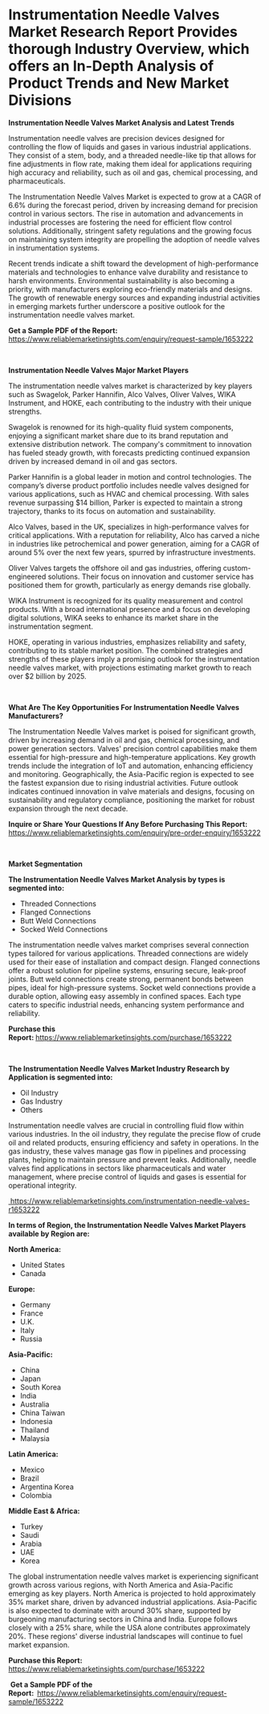 <p><h1>Instrumentation Needle Valves Market Research Report Provides thorough Industry Overview, which offers an In-Depth Analysis of Product Trends and New Market Divisions</h1></p><p><strong>Instrumentation Needle Valves Market Analysis and Latest Trends</strong></p>
<p><p>Instrumentation needle valves are precision devices designed for controlling the flow of liquids and gases in various industrial applications. They consist of a stem, body, and a threaded needle-like tip that allows for fine adjustments in flow rate, making them ideal for applications requiring high accuracy and reliability, such as oil and gas, chemical processing, and pharmaceuticals.</p><p>The Instrumentation Needle Valves Market is expected to grow at a CAGR of 6.6% during the forecast period, driven by increasing demand for precision control in various sectors. The rise in automation and advancements in industrial processes are fostering the need for efficient flow control solutions. Additionally, stringent safety regulations and the growing focus on maintaining system integrity are propelling the adoption of needle valves in instrumentation systems.</p><p>Recent trends indicate a shift toward the development of high-performance materials and technologies to enhance valve durability and resistance to harsh environments. Environmental sustainability is also becoming a priority, with manufacturers exploring eco-friendly materials and designs. The growth of renewable energy sources and expanding industrial activities in emerging markets further underscore a positive outlook for the instrumentation needle valves market.</p></p>
<p><strong>Get a Sample PDF of the Report:&nbsp;</strong> <a href="https://www.reliablemarketinsights.com/enquiry/request-sample/1653222?utm_campaign=3430&utm_medium=2&utm_source=Github&utm_content=ia&utm_term=16042025&utm_id=instrumentation-needle-valves">https://www.reliablemarketinsights.com/enquiry/request-sample/1653222</a></p>
<p>&nbsp;</p>
<p><strong>Instrumentation Needle Valves Major Market Players</strong></p>
<p><p>The instrumentation needle valves market is characterized by key players such as Swagelok, Parker Hannifin, Alco Valves, Oliver Valves, WIKA Instrument, and HOKE, each contributing to the industry with their unique strengths.</p><p>Swagelok is renowned for its high-quality fluid system components, enjoying a significant market share due to its brand reputation and extensive distribution network. The company's commitment to innovation has fueled steady growth, with forecasts predicting continued expansion driven by increased demand in oil and gas sectors.</p><p>Parker Hannifin is a global leader in motion and control technologies. The company’s diverse product portfolio includes needle valves designed for various applications, such as HVAC and chemical processing. With sales revenue surpassing $14 billion, Parker is expected to maintain a strong trajectory, thanks to its focus on automation and sustainability.</p><p>Alco Valves, based in the UK, specializes in high-performance valves for critical applications. With a reputation for reliability, Alco has carved a niche in industries like petrochemical and power generation, aiming for a CAGR of around 5% over the next few years, spurred by infrastructure investments.</p><p>Oliver Valves targets the offshore oil and gas industries, offering custom-engineered solutions. Their focus on innovation and customer service has positioned them for growth, particularly as energy demands rise globally.</p><p>WIKA Instrument is recognized for its quality measurement and control products. With a broad international presence and a focus on developing digital solutions, WIKA seeks to enhance its market share in the instrumentation segment.</p><p>HOKE, operating in various industries, emphasizes reliability and safety, contributing to its stable market position. The combined strategies and strengths of these players imply a promising outlook for the instrumentation needle valves market, with projections estimating market growth to reach over $2 billion by 2025.</p></p>
<p>&nbsp;</p>
<p><strong>What Are The Key Opportunities For Instrumentation Needle Valves Manufacturers?</strong></p>
<p><p>The Instrumentation Needle Valves market is poised for significant growth, driven by increasing demand in oil and gas, chemical processing, and power generation sectors. Valves' precision control capabilities make them essential for high-pressure and high-temperature applications. Key growth trends include the integration of IoT and automation, enhancing efficiency and monitoring. Geographically, the Asia-Pacific region is expected to see the fastest expansion due to rising industrial activities. Future outlook indicates continued innovation in valve materials and designs, focusing on sustainability and regulatory compliance, positioning the market for robust expansion through the next decade.</p></p>
<p><strong>Inquire or Share Your Questions If Any Before Purchasing This Report:</strong> <a href="https://www.reliablemarketinsights.com/enquiry/pre-order-enquiry/1653222?utm_campaign=3430&utm_medium=2&utm_source=Github&utm_content=ia&utm_term=16042025&utm_id=instrumentation-needle-valves">https://www.reliablemarketinsights.com/enquiry/pre-order-enquiry/1653222</a></p>
<p>&nbsp;</p>
<p><strong>Market Segmentation</strong></p>
<p><strong>The Instrumentation Needle Valves Market Analysis by types is segmented into:</strong></p>
<p><ul><li>Threaded Connections</li><li>Flanged Connections</li><li>Butt Weld Connections</li><li>Socked Weld Connections</li></ul></p>
<p><p>The instrumentation needle valves market comprises several connection types tailored for various applications. Threaded connections are widely used for their ease of installation and compact design. Flanged connections offer a robust solution for pipeline systems, ensuring secure, leak-proof joints. Butt weld connections create strong, permanent bonds between pipes, ideal for high-pressure systems. Socket weld connections provide a durable option, allowing easy assembly in confined spaces. Each type caters to specific industrial needs, enhancing system performance and reliability.</p></p>
<p><strong>Purchase this Report:&nbsp;</strong><a href="https://www.reliablemarketinsights.com/purchase/1653222?utm_campaign=3430&utm_medium=2&utm_source=Github&utm_content=ia&utm_term=16042025&utm_id=instrumentation-needle-valves">https://www.reliablemarketinsights.com/purchase/1653222</a></p>
<p>&nbsp;</p>
<p><strong>The Instrumentation Needle Valves Market Industry Research by Application is segmented into:</strong></p>
<p><ul><li>Oil Industry</li><li>Gas Industry</li><li>Others</li></ul></p>
<p><p>Instrumentation needle valves are crucial in controlling fluid flow within various industries. In the oil industry, they regulate the precise flow of crude oil and related products, ensuring efficiency and safety in operations. In the gas industry, these valves manage gas flow in pipelines and processing plants, helping to maintain pressure and prevent leaks. Additionally, needle valves find applications in sectors like pharmaceuticals and water management, where precise control of liquids and gases is essential for operational integrity.</p></p>
<p><a href="https://www.reliablemarketinsights.com/instrumentation-needle-valves-r1653222?utm_campaign=3430&utm_medium=2&utm_source=Github&utm_content=ia&utm_term=16042025&utm_id=instrumentation-needle-valves">&nbsp;https://www.reliablemarketinsights.com/instrumentation-needle-valves-r1653222</a></p>
<p><strong>In terms of Region, the Instrumentation Needle Valves Market Players available by Region are:</strong></p>
<p>
    <p> <strong> North America: </strong>
        <ul>
            <li>United States</li>
            <li>Canada</li>
        </ul>
        </p> 
    <p> <strong> Europe: </strong>
        <ul>
            <li>Germany</li>
            <li>France</li>
            <li>U.K.</li>
            <li>Italy</li>
            <li>Russia</li>
        </ul>
        </p> 
    <p> <strong> Asia-Pacific: </strong>
        <ul>
            <li>China</li>
            <li>Japan</li>
            <li>South Korea</li>
            <li>India</li>
            <li>Australia</li>
            <li>China Taiwan</li>
            <li>Indonesia</li>
            <li>Thailand</li>
            <li>Malaysia</li>
        </ul>
        </p> 
    <p> <strong> Latin America: </strong>
        <ul>
            <li>Mexico</li>
            <li>Brazil</li>
            <li>Argentina Korea</li>
            <li>Colombia</li>
        </ul>
        </p> 
    <p> <strong> Middle East & Africa: </strong>
        <ul>
            <li>Turkey</li>
            <li>Saudi</li>
            <li>Arabia</li>
            <li>UAE</li>
            <li>Korea</li>
        </ul>
    </p>
    </p>
<p><p>The global instrumentation needle valves market is experiencing significant growth across various regions, with North America and Asia-Pacific emerging as key players. North America is projected to hold approximately 35% market share, driven by advanced industrial applications. Asia-Pacific is also expected to dominate with around 30% share, supported by burgeoning manufacturing sectors in China and India. Europe follows closely with a 25% share, while the USA alone contributes approximately 20%. These regions' diverse industrial landscapes will continue to fuel market expansion.</p></p>
<p><strong>Purchase this Report: </strong><a href="https://www.reliablemarketinsights.com/purchase/1653222?utm_campaign=3430&utm_medium=2&utm_source=Github&utm_content=ia&utm_term=16042025&utm_id=instrumentation-needle-valves">https://www.reliablemarketinsights.com/purchase/1653222</a></p>
<p>&nbsp;<strong>Get a Sample PDF of the Report:&nbsp;&nbsp;</strong><a href="https://www.reliablemarketinsights.com/enquiry/request-sample/1653222?utm_campaign=3430&utm_medium=2&utm_source=Github&utm_content=ia&utm_term=16042025&utm_id=instrumentation-needle-valves">https://www.reliablemarketinsights.com/enquiry/request-sample/1653222</a></p>
<p><strong></strong></p>
<p><p></p><p></p><p></p></p>